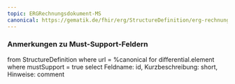 ```yaml
---
topic: ERGRechnungsdokument-MS
canonical: https://gematik.de/fhir/erg/StructureDefinition/erg-rechnungsdokument
---
```


### Anmerkungen zu Must-Support-Feldern

<fql>
from
	StructureDefinition
where 
    url = %canonical
for differential.element
where mustSupport = true
select
	Feldname: id, Kurzbeschreibung: short, Hinweise: comment
</fql>


